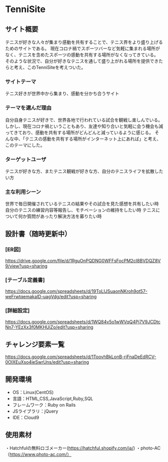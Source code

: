 # TenniSite

## サイト概要
テニスが好きな人々が集まり感動を共有することで、テニス界をより盛り上げるためのサイトである。
現在コロナ禍でスポーツバーなど気軽に集まれる場所がなく、テニスを含めたスポーツの感動を共有する場所がなくなってきている。
そのような状況で、自分が好きなテニスを通して盛り上がれる場所を提供できたらと考え、このTenniSiteを考えついた。

### サイトテーマ
テニス好きが世界中から集まり、感動を分かち合うサイト

### テーマを選んだ理由
自分自身テニスが好きで、世界各地で行われている試合を観戦し楽しんでいる。
しかし、現在コロナ禍ということもあり、友達や知り合いと気軽に会う機会も減ってきており、感動を共有する場所がどんどんと減っているように感じる。
そんな中、「テニスの感動を共有する場所がインターネット上にあれば」と考え、このテーマにした。

### ターゲットユーザ
テニスが好きな方、またテニス観戦が好きな方、自分のテニスライフを拡散したい方

### 主な利用シーン
世界で毎日開催されているテニスの結果やその試合を見た感想を共有したい時
自分のテニスの練習内容等報告し、モチベーションの維持をしたい時
テニスについて何か質問があったり解決方法を募りたい時

## 設計書（随時更新中）
### [ER図]
https://drive.google.com/file/d/1RguOnPQDNG0WFFsFocPM2cI8BVDQZ8V9/view?usp=sharing
### [テーブル定義書]
https://docs.google.com/spreadsheets/d/19ToLIJSuaonNKroh9ot57-weFrwtqemakalD-uagVdg/edit?usp=sharing
### [詳細設定]
https://docs.google.com/spreadsheets/d/1WQ84v5o1wWVqQ4Pj7V9JCDtcNn7-YEzXx3f0MKHUiZo/edit?usp=sharing

## チャレンジ要素一覧
https://docs.google.com/spreadsheets/d/1ToovhBkLonB-rjFnaDeEdRCV-0OIXEuXso4ieSwrUns/edit?usp=sharing

## 開発環境
- OS：Linux(CentOS)
- 言語：HTML,CSS,JavaScript,Ruby,SQL
- フレームワーク：Ruby on Rails
- JSライブラリ：jQuery
- IDE：Cloud9

## 使用素材
・Hatchfulの無料ロゴメーカー(https://hatchful.shopify.com/ja/)
・photo-AC（https://www.photo-ac.com/）

